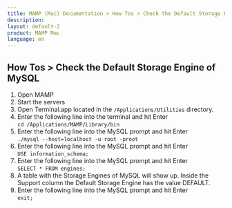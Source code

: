 ```yaml
---
title: MAMP (Mac) Documentation > How Tos > Check the Default Storage Engine of MySQL
description: 
layout: default-2
product: MAMP Mac
language: en
---
```


## How Tos > Check the Default Storage Engine of MySQL

1. Open MAMP
2. Start the servers
3. Open Terminal.app located in the `/Applications/Utilities` directory.
4. Enter the following line into the terminal and hit Enter  
    `cd /Applications/MAMP/Library/bin`
5. Enter the following line into the MySQL prompt and hit Enter  
    `./mysql --host=localhost -u root -proot`
6. Enter the following line into the MySQL prompt and hit Enter  
    `USE information_schema;`
7. Enter the following line into the MySQL prompt and hit Enter  
    `SELECT * FROM engines;`
8. A table with the Storage Engines of MySQL will show up. Inside the Support column the Default Storage Engine has the value DEFAULT.
9. Enter the following line into the MySQL prompt and hit Enter  
    `exit;`
